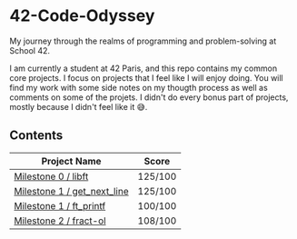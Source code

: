 # 42-Code-Odyssey
My journey through the realms of programming and problem-solving at School 42.

I am currently a student at 42 Paris, and this repo contains my common core projects. I focus on projects that I feel
like I will enjoy doing. You will find my work with some side notes on my thougth process as well as comments on some 
of the projets. I didn't do every bonus part of projects, mostly because I didn't feel like it :sweat_smile:.

## **Contents**

| **Project Name** | **Score** |
| ---------------- | --------- |
| [Milestone 0 / libft](https://github.com/AkaiiLeS/42/tree/main/projects/cercle0/libft) | 125/100 |
| [Milestone 1 / get_next_line](https://github.com/AkaiiLeS/42/tree/main/projects/cercle1/gnl) | 125/100 |
| [Milestone 1 / ft_printf](https://github.com/AkaiiLeS/42/tree/main/projects/cercle1/printf) | 100/100 |
| [Milestone 2 / fract-ol](https://github.com/AkaiiLeS/42/tree/main/projects/cercle2/fractol) | 108/100 |
